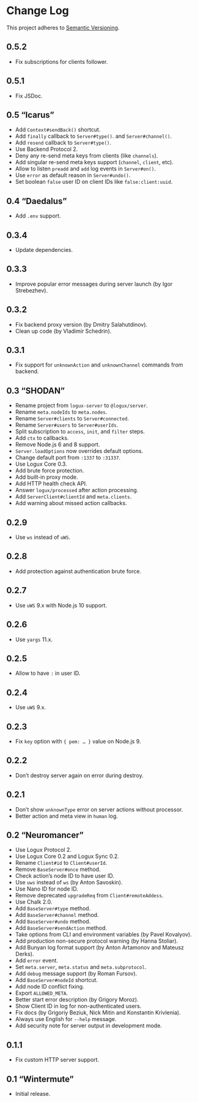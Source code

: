 # Change Log
This project adheres to [Semantic Versioning](http://semver.org/).

## 0.5.2
* Fix subscriptions for clients follower.

## 0.5.1
* Fix JSDoc.

## 0.5 “Icarus”
* Add `Context#sendBack()` shortcut.
* Add `finally` callback to `Server#type()`. and `Server#channel()`.
* Add `resend` callback to `Server#type()`.
* Use Backend Protocol 2.
* Deny any re-send meta keys from clients (like `channels`).
* Add singular re-send meta keys support (`channel`, `client`, etc).
* Allow to listen `preadd` and `add` log events in `Server#on()`.
* Use `error` as default reason in `Server#undo()`.
* Set boolean `false` user ID on client IDs like `false:client:uuid`.

## 0.4 “Daedalus”
* Add `.env` support.

## 0.3.4
* Update dependencies.

## 0.3.3
* Improve popular error messages during server launch (by Igor Strebezhev).

## 0.3.2
* Fix backend proxy version (by Dmitry Salahutdinov).
* Clean up code (by Vladimir Schedrin).

## 0.3.1
* Fix support for `unknownAction` and `unknownChannel` commands from backend.

## 0.3 “SHODAN”
* Rename project from `logux-server` to `@logux/server`.
* Rename `meta.nodeIds` to `meta.nodes`.
* Rename `Server#clients` to `Server#connected`.
* Rename `Server#users` to `Server#userIds`.
* Split subscription to `access`, `init`, and `filter` steps.
* Add `ctx` to callbacks.
* Remove Node.js 6 and 8 support.
* `Server.loadOptions` now overrides default options.
* Change default port from `:1337` to `:31337`.
* Use Logux Core 0.3.
* Add brute force protection.
* Add built-in proxy mode.
* Add HTTP health check API.
* Answer `logux/processed` after action processing.
* Add `ServerClient#clientId` and `meta.clients`.
* Add warning about missed action callbacks.

## 0.2.9
* Use `ws` instead of `uWS`.

## 0.2.8
* Add protection against authentication brute force.

## 0.2.7
* Use `uWS` 9.x with Node.js 10 support.

## 0.2.6
* Use `yargs` 11.x.

## 0.2.5
* Allow to have `:` in user ID.

## 0.2.4
* Use `uWS` 9.x.

## 0.2.3
* Fix `key` option with `{ pem: … }` value on Node.js 9.

## 0.2.2
* Don’t destroy server again on error during destroy.

## 0.2.1
* Don’t show `unknownType` error on server actions without processor.
* Better action and meta view in `human` log.

## 0.2 “Neuromancer”
* Use Logux Protocol 2.
* Use Logux Core 0.2 and Logux Sync 0.2.
* Rename `Client#id` to `Client#userId`.
* Remove `BaseServer#once` method.
* Check action’s node ID to have user ID.
* Use `uws` instead of `ws` (by Anton Savoskin).
* Use Nano ID for node ID.
* Remove deprecated `upgradeReq` from `Client#remoteAddess`.
* Use Chalk 2.0.
* Add `BaseServer#type` method.
* Add `BaseServer#channel` method.
* Add `BaseServer#undo` method.
* Add `BaseServer#sendAction` method.
* Take options from CLI and environment variables (by Pavel Kovalyov).
* Add production non-secure protocol warning (by Hanna Stoliar).
* Add Bunyan log format support (by Anton Artamonov and Mateusz Derks).
* Add `error` event.
* Set `meta.server`, `meta.status` and `meta.subprotocol`.
* Add `debug` message support (by Roman Fursov).
* Add `BaseServer#nodeId` shortcut.
* Add node ID conflict fixing.
* Export `ALLOWED_META`.
* Better start error description (by Grigory Moroz).
* Show Client ID in log for non-authenticated users.
* Fix docs (by Grigoriy Beziuk, Nick Mitin and Konstantin Krivlenia).
* Always use English for `--help` message.
* Add security note for server output in development mode.

## 0.1.1
* Fix custom HTTP server support.

## 0.1 “Wintermute”
* Initial release.
